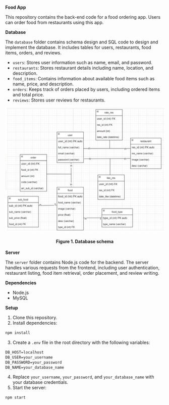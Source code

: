 **Food App**

This repository contains the back-end code for a food ordering app. Users can order food from restaurants using this app.

**Database**

The `database` folder contains schema design and SQL code to design and implement the database. It includes tables for users, restaurants, food items, orders, and reviews.

* `users`: Stores user information such as name, email, and password.
* `restaurants`: Stores restaurant details including name, location, and description.
* `food_items`: Contains information about available food items such as name, price, and description.
* `orders`: Keeps track of orders placed by users, including ordered items and total price.
* `reviews`: Stores user reviews for restaurants.

<p align="center"><img style="align: center;" src="https://raw.githubusercontent.com/vinhphuphan/food-app/main/database/schema.png" width=600></p>
<h4 align="center">Figure 1. Database schema</h4>

**Server**

The `server` folder contains Node.js code for the backend. The server handles various requests from the frontend, including user authentication, restaurant listing, food item retrieval, order placement, and review writing.

**Dependencies**

* Node.js
* MySQL

**Setup**

1. Clone this repository.
2. Install dependencies:

```bash
npm install
```

3. Create a `.env` file in the root directory with the following variables:

```
DB_HOST=localhost
DB_USER=your_username
DB_PASSWORD=your_password
DB_NAME=your_database_name
```

4. Replace `your_username`, `your_password`, and `your_database_name` with your database credentials.
5. Start the server:

```bash
npm start
```
